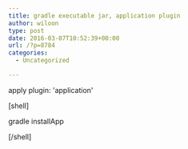 ```yaml
---
title: gradle executable jar, application plugin
author: wiloon
type: post
date: 2016-03-07T10:52:39+00:00
url: /?p=8784
categories:
  - Uncategorized

---
```

apply plugin: 'application'



  [shell]

  gradle installApp

  [/shell]
